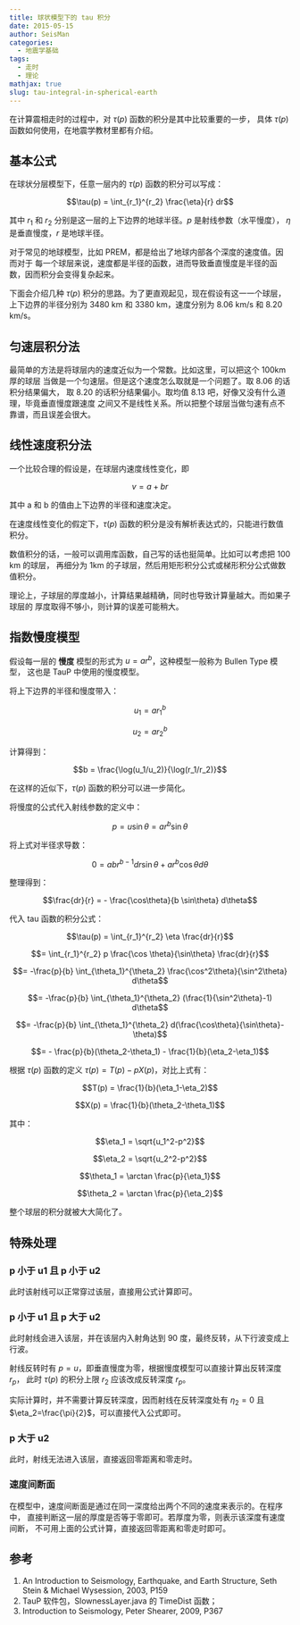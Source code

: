 ```yaml
---
title: 球状模型下的 tau 积分
date: 2015-05-15
author: SeisMan
categories:
  - 地震学基础
tags:
  - 走时
  - 理论
mathjax: true
slug: tau-integral-in-spherical-earth
---
```


在计算震相走时的过程中，对 $\tau(p)$ 函数的积分是其中比较重要的一步，
具体 $\tau(p)$ 函数如何使用，在地震学教材里都有介绍。

<!--more-->

## 基本公式

在球状分层模型下，任意一层内的 $\tau(p)$ 函数的积分可以写成：

$$\tau(p) = \int_{r_1}^{r_2} \frac{\eta}{r} dr$$

其中 $r_1$ 和 $r_2$ 分别是这一层的上下边界的地球半径。$p$ 是射线参数（水平慢度），
$\eta$ 是垂直慢度，$r$ 是地球半径。

对于常见的地球模型，比如 PREM，都是给出了地球内部各个深度的速度值。因而对于
每一个球层来说，速度都是半径的函数，进而导致垂直慢度是半径的函数，因而积分会变得复杂起来。

下面会介绍几种 $\tau(p)$ 积分的思路。为了更直观起见，现在假设有这一一个球层，
上下边界的半径分别为 3480 km 和 3380 km，速度分别为 8.06 km/s 和 8.20 km/s。

## 匀速层积分法

最简单的方法是将球层内的速度近似为一个常数。比如这里，可以把这个 100km 厚的球层
当做是一个匀速层。但是这个速度怎么取就是一个问题了。取 8.06 的话积分结果偏大，
取 8.20 的话积分结果偏小。取均值 8.13 吧，好像又没有什么道理，毕竟垂直慢度跟速度
之间又不是线性关系。所以把整个球层当做匀速有点不靠谱，而且误差会很大。

## 线性速度积分法

一个比较合理的假设是，在球层内速度线性变化，即

$$v = a + b r$$

其中 a 和 b 的值由上下边界的半径和速度决定。

在速度线性变化的假定下，$\tau(p)$ 函数的积分是没有解析表达式的，只能进行数值积分。

数值积分的话，一般可以调用库函数，自己写的话也挺简单。比如可以考虑把 100 km 的球层，
再细分为 1km 的子球层，然后用矩形积分公式或梯形积分公式做数值积分。

理论上，子球层的厚度越小，计算结果越精确，同时也导致计算量越大。而如果子球层的
厚度取得不够小，则计算的误差可能稍大。

## 指数慢度模型

假设每一层的 **慢度** 模型的形式为 $u=a r^b$，这种模型一般称为 Bullen Type 模型，
这也是 TauP 中使用的慢度模型。

将上下边界的半径和慢度带入：

$$u_1 = a r_1^b$$

$$u_2 = a r_2^b$$

计算得到：

$$b = \frac{\log(u_1/u_2)}{\log(r_1/r_2)}$$

在这样的近似下，$\tau(p)$ 函数的积分可以进一步简化。

将慢度的公式代入射线参数的定义中：

$$p = u \sin \theta = a r^b \sin \theta$$

将上式对半径求导数：

$$0 = ab r^{b-1} dr \sin \theta + a r^b \cos \theta d\theta$$

整理得到：

$$\frac{dr}{r} = - \frac{\cos\theta}{b \sin\theta} d\theta$$

代入 tau 函数的积分公式：

$$\tau(p) = \int_{r_1}^{r_2} \eta \frac{dr}{r}$$

$$= \int_{r_1}^{r_2} p \frac{\cos \theta}{\sin\theta} \frac{dr}{r}$$

$$= -\frac{p}{b} \int_{\theta_1}^{\theta_2} \frac{\cos^2\theta}{\sin^2\theta} d\theta$$

$$= -\frac{p}{b} \int_{\theta_1}^{\theta_2} (\frac{1}{\sin^2\theta}-1) d\theta$$

$$= -\frac{p}{b} \int_{\theta_1}^{\theta_2} d(\frac{\cos\theta}{\sin\theta}-\theta)$$

$$= - \frac{p}{b}(\theta_2-\theta_1) - \frac{1}{b}(\eta_2-\eta_1)$$

根据 $\tau(p)$ 函数的定义 $\tau(p)=T(p)-pX(p)$，对比上式有：

$$T(p) = \frac{1}{b}(\eta_1-\eta_2)$$

$$X(p) = \frac{1}{b}(\theta_2-\theta_1)$$

其中：

$$\eta_1 = \sqrt{u_1^2-p^2}$$

$$\eta_2 = \sqrt{u_2^2-p^2}$$

$$\theta_1 = \arctan \frac{p}{\eta_1}$$

$$\theta_2 = \arctan \frac{p}{\eta_2}$$

整个球层的积分就被大大简化了。

## 特殊处理

### p 小于 u1 且 p 小于 u2

此时该射线可以正常穿过该层，直接用公式计算即可。

### p 小于 u1 且 p 大于 u2

此时射线会进入该层，并在该层内入射角达到 90 度，最终反转，从下行波变成上行波。

射线反转时有 $p=u$，即垂直慢度为零，根据慢度模型可以直接计算出反转深度 $r_p$，
此时 $\tau(p)$ 的积分上限 $r_2$ 应该改成反转深度 $r_p$。

实际计算时，并不需要计算反转深度，因而射线在反转深度处有 $\eta_2=0$ 且
$\eta_2=\frac{\pi}{2}$，可以直接代入公式即可。

### p 大于 u2

此时，射线无法进入该层，直接返回零距离和零走时。

### 速度间断面

在模型中，速度间断面是通过在同一深度给出两个不同的速度来表示的。在程序中，
直接判断这一层的厚度是否等于零即可。若厚度为零，则表示该深度有速度间断，
不可用上面的公式计算，直接返回零距离和零走时即可。

## 参考

1.  An Introduction to Seismology, Earthquake, and Earth Structure, Seth
    Stein & Michael Wysession, 2003, P159
2.  TauP 软件包，SlownessLayer.java 的 TimeDist 函数；
3.  Introduction to Seismology, Peter Shearer, 2009, P367
